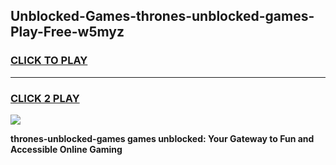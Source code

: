 
## Unblocked-Games-thrones-unblocked-games-Play-Free-w5myz
<h3>
<a href="https://premium76.site?title=thrones-unblocked-games&ref=09A">CLICK TO PLAY</a></h3>
<hr>

<h3>
<a href="https://premium76.site?title=thrones-unblocked-games&ref=09A">CLICK 2 PLAY</a>
  
</h3>

<a href="https://premium76.site?title=thrones-unblocked-games&ref=09A"><img src="https://clearcache.store/games.png"></a>


**thrones-unblocked-games games unblocked: Your Gateway to Fun and Accessible Online Gaming**
